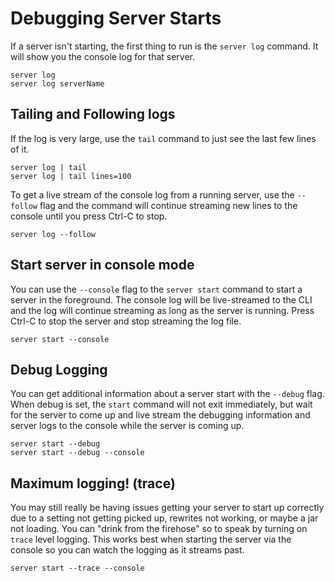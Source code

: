 # Debugging Server Starts

If a server isn't starting, the first thing to run is the `server log` command. It will show you the console log for that server.

```text
server log
server log serverName
```

## Tailing and Following logs

If the log is very large, use the `tail` command to just see the last few lines of it.

```text
server log | tail
server log | tail lines=100
```

To get a live stream of the console log from a running server, use the `--follow` flag and the command will continue streaming new lines to the console until you press Ctrl-C to stop.

```text
server log --follow
```

## Start server in console mode

You can use the `--console` flag to the `server start` command to start a server in the foreground. The console log will be live-streamed to the CLI and the log will continue streaming as long as the server is running. Press Ctrl-C to stop the server and stop streaming the log file.

```text
server start --console
```

## Debug Logging

You can get additional information about a server start with the `--debug` flag. When debug is set, the `start` command will not exit immediately, but wait for the server to come up and live stream the debugging information and server logs to the console while the server is coming up.

```text
server start --debug
server start --debug --console
```

## Maximum logging! \(trace\)

You may still really be having issues getting your server to start up correctly due to a setting not getting picked up, rewrites not working, or maybe a jar not loading. You can "drink from the firehose" so to speak by turning on `trace` level logging. This works best when starting the server via the console so you can watch the logging as it streams past.

```text
server start --trace --console
```

